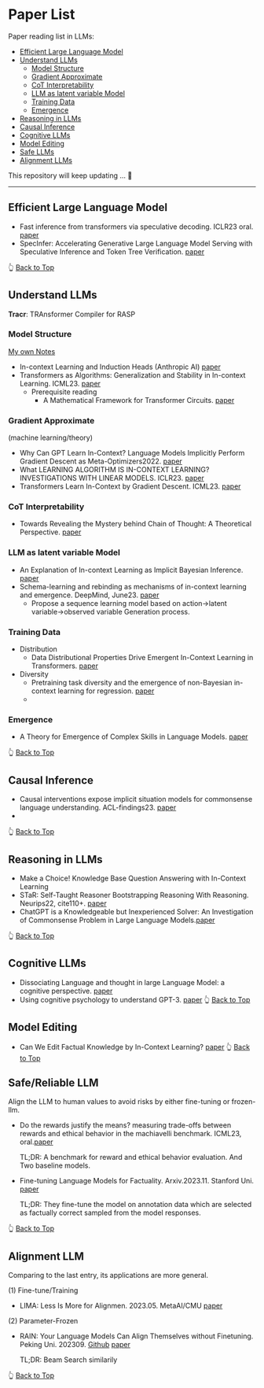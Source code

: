 # Paper List
Paper reading list in LLMs: 
- [Efficient Large Language Model](#Efficient-Large-Language-Model)
- [Understand LLMs](#Understand-LLMs)
  - [Model Structure](#model-structure)
  - [Gradient Approximate](#gradient-approximate)
  - [CoT Interpretability](#cot-interpretability)
  - [LLM as latent variable Model](#LLM-as-latent-variable-Model)
  - [Training Data](#training-data)
  - [Emergence](#emergence)
- [Reasoning in LLMs](#Reasoning-in-LLMs)
- [Causal Inference](#Causal-Inference)
- [Cognitive LLMs](#cognitive-llm)
- [Model Editing](#model-edit)
- [Safe LLMs](#safe-llm)
- [Alignment LLMs](#alignment-llm)

This repository will keep updating ... 🤗
***


## Efficient Large Language Model
* Fast inference from transformers via speculative decoding. ICLR23 oral. [paper](https://arxiv.org/abs/2211.17192)
* SpecInfer: Accelerating Generative Large Language Model Serving with Speculative Inference and Token Tree Verification. [paper](https://arxiv.org/pdf/2305.09781.pdf)

👆 [Back to Top](#paper-list)

## Understand LLMs
**Tracr**: TRAnsformer Compiler for RASP

### Model Structure
[My own Notes](https://zhuanlan.zhihu.com/p/652269984)
* In-context Learning and Induction Heads (Anthropic AI) [paper](https://transformer-circuits.pub/2022/in-context-learning-and-induction-heads/index.html)
* Transformers as Algorithms: Generalization and Stability in In-context Learning. ICML23. [paper](https://arxiv.org/pdf/2301.07067.pdf)
  - Prerequisite reading
    - A Mathematical Framework for Transformer Circuits. [paper](https://transformer-circuits.pub/2021/framework/index.html#three-kinds-of-composition)
### Gradient Approximate
(machine learning/theory)
* Why Can GPT Learn In-Context? Language Models Implicitly Perform Gradient Descent as Meta-Optimizers2022. [paper](https://arxiv.org/abs/2212.10559)
* What LEARNING ALGORITHM IS IN-CONTEXT LEARNING? INVESTIGATIONS WITH LINEAR MODELS. ICLR23. [paper](https://arxiv.org/abs/2211.15661)
* Transformers Learn In-Context by Gradient Descent. ICML23. [paper](https://arxiv.org/abs/2212.0767)

### CoT Interpretability
* Towards Revealing the Mystery behind Chain of Thought: A Theoretical Perspective. [paper](https://arxiv.org/abs/2305.15408)

### LLM as latent variable Model
* An Explanation of In-context Learning as Implicit Bayesian Inference. [paper](https://arxiv.org/abs/2111.02080)
* Schema-learning and rebinding as mechanisms of in-context learning and emergence. DeepMind, June23. [paper](https://arxiv.org/pdf/2307.01201.pdf)
  - Propose a sequence learning model based on action->latent variable->observed variable Generation process.
### Training Data
- Distribution
  * Data Distributional Properties Drive Emergent In-Context Learning in Transformers. [paper](https://proceedings.neurips.cc/paper_files/paper/2022/file/77c6ccacfd9962e2307fc64680fc5ace-Paper-Conference.pdf)
- Diversity
  * Pretraining task diversity and the emergence of non-Bayesian in-context learning for regression​. [paper](proceedings.neurips.cc/paper_files/paper/2022/file/77c6ccacfd9962e2307fc64680fc5ace-Paper-Conference.pdf)
  * 
### Emergence
* A Theory for Emergence of Complex Skills in Language Models. [paper](​https://arxiv.org/pdf/2307.15936.pdf)

👆 [Back to Top](#paper-list)
## Causal Inference
* Causal interventions expose implicit situation models for commonsense language understanding. ACL-findings23. [paper](https://arxiv.org/pdf/2306.03882.pdf)
* 

👆 [Back to Top](#paper-list)
## Reasoning in LLMs
* Make a Choice! Knowledge Base Question Answering with In-Context Learning
* STaR: Self-Taught Reasoner Bootstrapping Reasoning With Reasoning.  Neurips22, cite110+. [paper](https://​openreview.net/forum?id=_3ELRdg2sgI)
* ChatGPT is a Knowledgeable but Inexperienced Solver: An Investigation of Commonsense Problem in Large Language Models.[paper](https://arxiv.org/pdf/2303.16421.pdf)

👆 [Back to Top](#paper-list)
## Cognitive LLMs
* Dissociating Language and thought in large Language Model: a cognitive perspective. [paper](https://arxiv.org/pdf/2301.06627.pdf)
* Using cognitive psychology to understand GPT-3. [paper](https://arxiv.org/abs/2206.14576) 
👆 [Back to Top](#paper-list)

## Model Editing
* Can We Edit Factual Knowledge by In-Context Learning? [paper](https://arxiv.org/pdf/2305.12740.pdf)
👆 [Back to Top](#paper-list)

## Safe/Reliable LLM
Align the LLM to human values to avoid risks by either fine-tuning or frozen-llm.
* Do the rewards justify the means? measuring trade-offs between rewards and ethical behavior in the machiavelli benchmark. ICML23, oral.[paper](https://arxiv.org/pdf/2304.03279.pdf)

  TL;DR: A benchmark for reward and ethical behavior evaluation. And Two baseline models.
  
* Fine-tuning Language Models for Factuality. Arxiv.2023.11. Stanford Uni. [paper](https://arxiv.org/pdf/2311.08401.pdf)

  TL;DR: They fine-tune the model on annotation data which are selected as factually correct sampled from the model responses.
  
👆 [Back to Top](#paper-list)

## Alignment LLM
Comparing to the last entry, its applications are more general.

(1) Fine-tune/Training

* LIMA: Less Is More for Alignmen. 2023.05. MetaAI/CMU [paper](https://arxiv.org/pdf/2305.11206.pdf)
  
(2) Parameter-Frozen

* RAIN: Your Language Models Can Align Themselves without Finetuning. Peking Uni. 202309. [Github](https://github.com/SafeAILab/RAIN) [paper](https://arxiv.org/abs/2309.07124)

  TL;DR: Beam Search similarily
  
👆 [Back to Top](#paper-list)

